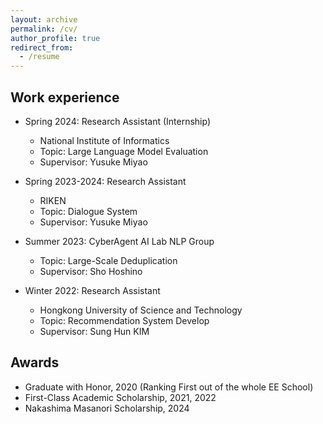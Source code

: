 ```yaml
---
layout: archive
permalink: /cv/
author_profile: true
redirect_from:
  - /resume
---
```


## Work experience
* Spring 2024: Research Assistant (Internship)
  * National Institute of Informatics
  * Topic: Large Language Model Evaluation
  * Supervisor: Yusuke Miyao

* Spring 2023-2024: Research Assistant 
  * RIKEN
  * Topic: Dialogue System
  * Supervisor: Yusuke Miyao

* Summer 2023: CyberAgent AI Lab NLP Group
  * Topic: Large-Scale Deduplication
  * Supervisor: Sho Hoshino

* Winter 2022: Research Assistant
  * Hongkong University of Science and Technology
  * Topic: Recommendation System Develop
  * Supervisor: Sung Hun KIM  
  
  
## Awards 
* Graduate with Honor, 2020 (Ranking First out of the whole EE School)
* First-Class Academic Scholarship, 2021, 2022
* Nakashima Masanori Scholarship, 2024


  


